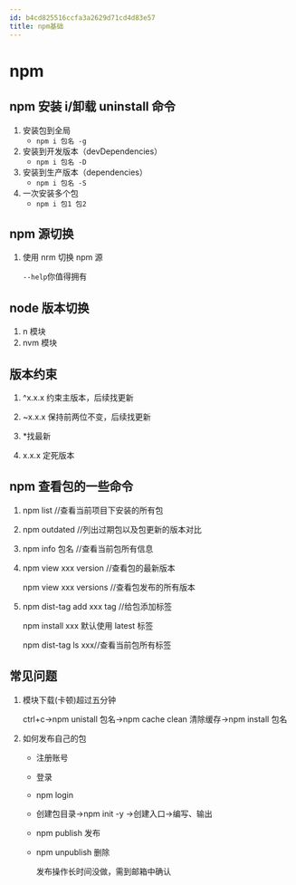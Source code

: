 ```yaml
---
id: b4cd825516ccfa3a2629d71cd4d83e57
title: npm基础
---
```


# npm

## npm 安装 i/卸载 uninstall 命令

1. 安装包到全局
   - `npm i 包名 -g`
2. 安装到开发版本（devDependencies）
   - `npm i 包名 -D`
3. 安装到生产版本（dependencies）
   - `npm i 包名 -S`
4. 一次安装多个包
   - `npm i 包1 包2`

## npm 源切换

1. 使用 nrm 切换 npm 源

   `--help`你值得拥有

## node 版本切换

1. n 模块
2. nvm 模块

## 版本约束

1. ^x.x.x 约束主版本，后续找更新

2. ~x.x.x 保持前两位不变，后续找更新

3. \*找最新

4. x.x.x 定死版本

## npm 查看包的一些命令

1. npm list //查看当前项目下安装的所有包

2. npm outdated //列出过期包以及包更新的版本对比

3. npm info 包名 //查看当前包所有信息

4. npm view xxx version //查看包的最新版本

   npm view xxx versions //查看包发布的所有版本

5. npm dist-tag add xxx tag //给包添加标签

   npm install xxx 默认使用 latest 标签

   npm dist-tag ls xxx//查看当前包所有标签

## 常见问题

1. 模块下载(卡顿)超过五分钟

   ctrl+c->npm unistall 包名->npm cache clean 清除缓存->npm install 包名

2. 如何发布自己的包

   - 注册账号

   - 登录

   - npm login

   - 创建包目录->npm init -y ->创建入口->编写、输出

   - npm publish 发布

   - npm unpublish 删除

     发布操作长时间没做，需到邮箱中确认
